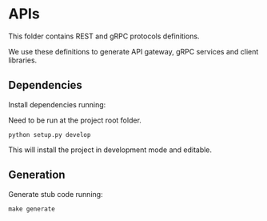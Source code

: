 # APIs

This folder contains REST and gRPC protocols definitions.

We use these definitions to generate API gateway, gRPC services and client libraries.

## Dependencies

Install dependencies running:

Need to be run at the project root folder.
```
python setup.py develop
```

This will install the project in development mode and editable.


## Generation

Generate stub code running:

```
make generate
```
